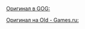 [Оригинал в GOG:](https://www.gog.com/game/rayman_forever)

[Оригинал на Old - Games.ru:](https://www.old-games.ru/game/1914.html)

